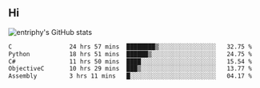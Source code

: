 ## Hi
![entriphy's GitHub stats](https://github-readme-stats.vercel.app/api?username=entriphy&show_icons=true&title_color=2196F3&bg_color=212121&text_color=FAFAFA&hide_border=true)
<!--START_SECTION:waka-->

```txt
C                24 hrs 57 mins  ████████▒░░░░░░░░░░░░░░░░   32.75 %
Python           18 hrs 51 mins  ██████▒░░░░░░░░░░░░░░░░░░   24.75 %
C#               11 hrs 50 mins  ████░░░░░░░░░░░░░░░░░░░░░   15.54 %
ObjectiveC       10 hrs 29 mins  ███▒░░░░░░░░░░░░░░░░░░░░░   13.77 %
Assembly         3 hrs 11 mins   █░░░░░░░░░░░░░░░░░░░░░░░░   04.17 %
```

<!--END_SECTION:waka-->
